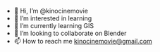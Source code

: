 - 👋 Hi, I’m @kinocinemovie
- 👀 I’m interested in learning
- 🌱 I’m currently learning GIS
- 💞️ I’m looking to collaborate on Blender
- 📫 How to reach me kinocinemovie@gmail.com
<!---
kinocinemovie/kinocinemovie is a ✨ special ✨ repository because its `README.md` (this file) appears on your GitHub profile.
You can click the Preview link to take a look at your changes.
--->
